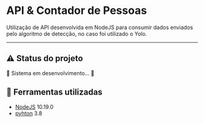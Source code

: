 # API & Contador de Pessoas
Utilização de API desenvolvida em NodeJS para consumir dados enviados pelo algoritmo de detecção, no caso foi utilizado o Yolo.

---




## :warning: Status do projeto 
:construction: Sistema em desenvolvimento... :construction:  


## :rocket: Ferramentas utilizadas
- [NodeJS](https://nodejs.org/en/) 10.19.0
- [pyhton](https://www.python.org/) 3.8
 
